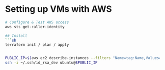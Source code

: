 # Setting up VMs with AWS

```sh
# Configure & Test AWS access
aws sts get-caller-identity

## Install
```sh
terraform init / plan / apply


PUBLIC_IP=$(aws ec2 describe-instances --filters "Name=tag:Name,Values=DevVM1" | jq -r '.Reservations[0].Instances[0].PublicIpAddress')
ssh -i ~/.ssh/id_rsa_dev ubuntu@$PUBLIC_IP
```